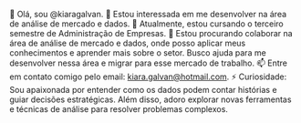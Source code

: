 👋 Olá, sou @kiaragalvan.
👀 Estou interessada em me desenvolver na área de análise de mercado e dados.
🌱 Atualmente, estou cursando o terceiro semestre de Administração de Empresas.
💞️ Estou procurando colaborar na área de análise de mercado e dados, onde posso aplicar meus conhecimentos e aprender mais sobre o setor. Busco ajuda para me desenvolver nessa área e migrar para esse mercado de trabalho.
📫 Entre em contato comigo pelo email: kiara.galvan@hotmail.com.
⚡ Curiosidade: Sou apaixonada por entender como os dados podem contar histórias e guiar decisões estratégicas. Além disso, adoro explorar novas ferramentas e técnicas de análise para resolver problemas complexos.

